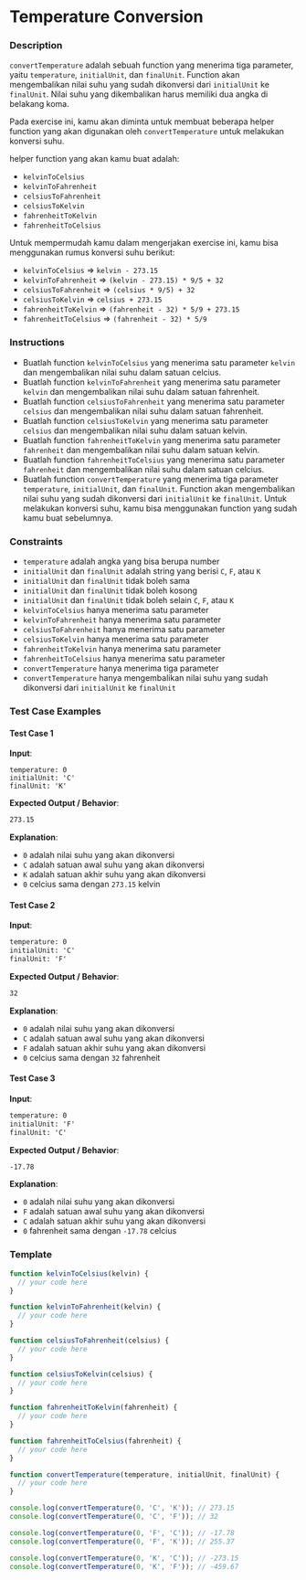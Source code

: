 # Temperature Conversion

### Description

`convertTemperature` adalah sebuah function yang menerima tiga parameter, yaitu `temperature`, `initialUnit`, dan `finalUnit`. Function akan mengembalikan nilai suhu yang sudah dikonversi dari `initialUnit` ke `finalUnit`. Nilai suhu yang dikembalikan harus memiliki dua angka di belakang koma.

Pada exercise ini, kamu akan diminta untuk membuat beberapa helper function yang akan digunakan oleh `convertTemperature` untuk melakukan konversi suhu.

helper function yang akan kamu buat adalah:

- `kelvinToCelsius`
- `kelvinToFahrenheit`
- `celsiusToFahrenheit`
- `celsiusToKelvin`
- `fahrenheitToKelvin`
- `fahrenheitToCelsius`

Untuk mempermudah kamu dalam mengerjakan exercise ini, kamu bisa menggunakan rumus konversi suhu berikut:

- `kelvinToCelsius` => `kelvin - 273.15`
- `kelvinToFahrenheit` => `(kelvin - 273.15) * 9/5 + 32`
- `celsiusToFahrenheit` => `(celsius * 9/5) + 32`
- `celsiusToKelvin` => `celsius + 273.15`
- `fahrenheitToKelvin` => `(fahrenheit - 32) * 5/9 + 273.15`
- `fahrenheitToCelsius` => `(fahrenheit - 32) * 5/9`

### Instructions

- Buatlah function `kelvinToCelsius` yang menerima satu parameter `kelvin` dan mengembalikan nilai suhu dalam satuan celcius.
- Buatlah function `kelvinToFahrenheit` yang menerima satu parameter `kelvin` dan mengembalikan nilai suhu dalam satuan fahrenheit.
- Buatlah function `celsiusToFahrenheit` yang menerima satu parameter `celsius` dan mengembalikan nilai suhu dalam satuan fahrenheit.
- Buatlah function `celsiusToKelvin` yang menerima satu parameter `celsius` dan mengembalikan nilai suhu dalam satuan kelvin.
- Buatlah function `fahrenheitToKelvin` yang menerima satu parameter `fahrenheit` dan mengembalikan nilai suhu dalam satuan kelvin.
- Buatlah function `fahrenheitToCelsius` yang menerima satu parameter `fahrenheit` dan mengembalikan nilai suhu dalam satuan celcius.
- Buatlah function `convertTemperature` yang menerima tiga parameter `temperature`, `initialUnit`, dan `finalUnit`. Function akan mengembalikan nilai suhu yang sudah dikonversi dari `initialUnit` ke `finalUnit`. Untuk melakukan konversi suhu, kamu bisa menggunakan function yang sudah kamu buat sebelumnya.

### Constraints

- `temperature` adalah angka yang bisa berupa number
- `initialUnit` dan `finalUnit` adalah string yang berisi `C`, `F`, atau `K`
- `initialUnit` dan `finalUnit` tidak boleh sama
- `initialUnit` dan `finalUnit` tidak boleh kosong
- `initialUnit` dan `finalUnit` tidak boleh selain `C`, `F`, atau `K`
- `kelvinToCelsius` hanya menerima satu parameter
- `kelvinToFahrenheit` hanya menerima satu parameter
- `celsiusToFahrenheit` hanya menerima satu parameter
- `celsiusToKelvin` hanya menerima satu parameter
- `fahrenheitToKelvin` hanya menerima satu parameter
- `fahrenheitToCelsius` hanya menerima satu parameter
- `convertTemperature` hanya menerima tiga parameter
- `convertTemperature` hanya mengembalikan nilai suhu yang sudah dikonversi dari `initialUnit` ke `finalUnit`

### Test Case Examples

#### Test Case 1

**Input**:

```text
temperature: 0
initialUnit: 'C'
finalUnit: 'K'
```

**Expected Output / Behavior**:

```txt
273.15
```

**Explanation**:

- `0` adalah nilai suhu yang akan dikonversi
- `C` adalah satuan awal suhu yang akan dikonversi
- `K` adalah satuan akhir suhu yang akan dikonversi
- `0` celcius sama dengan `273.15` kelvin

#### Test Case 2

**Input**:

```txt
temperature: 0
initialUnit: 'C'
finalUnit: 'F'
```

**Expected Output / Behavior**:

```txt
32
```

**Explanation**:

- `0` adalah nilai suhu yang akan dikonversi
- `C` adalah satuan awal suhu yang akan dikonversi
- `F` adalah satuan akhir suhu yang akan dikonversi
- `0` celcius sama dengan `32` fahrenheit

#### Test Case 3

**Input**:

```txt
temperature: 0
initialUnit: 'F'
finalUnit: 'C'
```

**Expected Output / Behavior**:

```txt
-17.78
```

**Explanation**:

- `0` adalah nilai suhu yang akan dikonversi
- `F` adalah satuan awal suhu yang akan dikonversi
- `C` adalah satuan akhir suhu yang akan dikonversi
- `0` fahrenheit sama dengan `-17.78` celcius

### Template

```javascript
function kelvinToCelsius(kelvin) {
  // your code here
}

function kelvinToFahrenheit(kelvin) {
  // your code here
}

function celsiusToFahrenheit(celsius) {
  // your code here
}

function celsiusToKelvin(celsius) {
  // your code here
}

function fahrenheitToKelvin(fahrenheit) {
  // your code here
}

function fahrenheitToCelsius(fahrenheit) {
  // your code here
}

function convertTemperature(temperature, initialUnit, finalUnit) {
  // your code here
}

console.log(convertTemperature(0, 'C', 'K')); // 273.15
console.log(convertTemperature(0, 'C', 'F')); // 32

console.log(convertTemperature(0, 'F', 'C')); // -17.78
console.log(convertTemperature(0, 'F', 'K')); // 255.37

console.log(convertTemperature(0, 'K', 'C')); // -273.15
console.log(convertTemperature(0, 'K', 'F')); // -459.67
```
